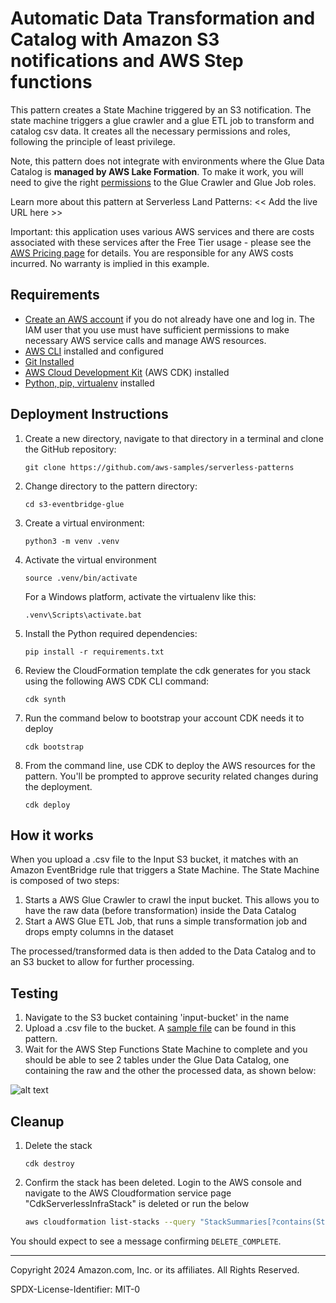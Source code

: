 # Automatic Data Transformation and Catalog with Amazon S3 notifications and AWS Step functions

This pattern creates a State Machine triggered by an S3 notification. The state machine triggers a glue crawler and a glue ETL job to transform and catalog csv data. It creates all the necessary permissions and roles, following the principle of least privilege. 

Note, this pattern does not integrate with environments where the Glue Data Catalog is **managed by AWS Lake Formation**. To make it work, you will need to give the right [permissions](https://repost.aws/knowledge-center/glue-insufficient-lakeformation-permissions) to the Glue Crawler and Glue Job roles.

Learn more about this pattern at Serverless Land Patterns: << Add the live URL here >>

Important: this application uses various AWS services and there are costs associated with these services after the Free Tier usage - please see the [AWS Pricing page](https://aws.amazon.com/pricing/) for details. You are responsible for any AWS costs incurred. No warranty is implied in this example.

## Requirements

* [Create an AWS account](https://portal.aws.amazon.com/gp/aws/developer/registration/index.html) if you do not already have one and log in. The IAM user that you use must have sufficient permissions to make necessary AWS service calls and manage AWS resources.
* [AWS CLI](https://docs.aws.amazon.com/cli/latest/userguide/install-cliv2.html) installed and configured
* [Git Installed](https://git-scm.com/book/en/v2/Getting-Started-Installing-Git)
* [AWS Cloud Development Kit](https://docs.aws.amazon.com/cdk/v2/guide/home.html) (AWS CDK) installed
* [Python, pip, virtualenv](https://docs.aws.amazon.com/cdk/latest/guide/work-with-cdk-python.html) installed

## Deployment Instructions

1. Create a new directory, navigate to that directory in a terminal and clone the GitHub repository:
    ``` 
    git clone https://github.com/aws-samples/serverless-patterns
    ```
1. Change directory to the pattern directory:
    ```
    cd s3-eventbridge-glue
    ```
1. Create a virtual environment:
    ```
    python3 -m venv .venv
    ```
1. Activate the virtual environment
   ```
   source .venv/bin/activate
   ```
   For a Windows platform, activate the virtualenv like this:
   ```
   .venv\Scripts\activate.bat
1. Install the Python required dependencies:
   ```
   pip install -r requirements.txt
   ```
6. Review the CloudFormation template the cdk generates for you stack using the following AWS CDK CLI command:
   ```
   cdk synth
   ```
7. Run the command below to bootstrap your account CDK needs it to deploy
    ```
    cdk bootstrap
    ```
8. From the command line, use CDK to deploy the AWS resources for the pattern. You'll be prompted to approve security related changes during the deployment.
    ```
    cdk deploy
    ```

## How it works

When you upload a .csv file to the Input S3 bucket, it matches with an Amazon EventBridge rule that triggers a State Machine. The State Machine is composed of two steps:

1. Starts a AWS Glue Crawler to crawl the input bucket. This allows you to have the raw data (before transformation) inside the Data Catalog
2. Start a AWS Glue ETL Job, that runs a simple transformation job and drops empty columns in the dataset

The processed/transformed data is then added to the Data Catalog and to an S3 bucket to allow for further processing.

## Testing

1. Navigate to the S3 bucket containing 'input-bucket' in the name
2. Upload a .csv file to the bucket. A [sample file](./sample_data/sample_dataset.csv) can be found in this pattern.
3. Wait for the AWS Step Functions State Machine to complete and you should be able to see 2 tables under the Glue Data Catalog, one containing the raw and the other the processed data, as shown below:

![alt text](./images/GlueTables.png)

## Cleanup
 
1. Delete the stack
    ```
    cdk destroy
    ```

2. Confirm the stack has been deleted. Login to the AWS console and navigate to the AWS Cloudformation service page "CdkServerlessInfraStack" is deleted or run the below 
    ```bash
    aws cloudformation list-stacks --query "StackSummaries[?contains(StackName,'S3EventbridgeGluecrawlerStack')].StackStatus"
    ```

You should expect to see a message confirming `DELETE_COMPLETE`.

----
Copyright 2024 Amazon.com, Inc. or its affiliates. All Rights Reserved.

SPDX-License-Identifier: MIT-0